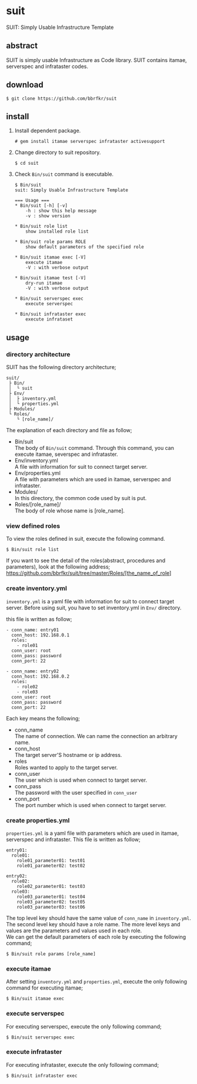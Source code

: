 # suit 
SUIT: Simply Usable Infrastructure Template

## abstract
SUIT is simply usable Infrastructure as Code library. SUIT contains itamae, serverspec and infrataster codes.

## download  
    
```
$ git clone https://github.com/bbrfkr/suit
```

## install
1. Install dependent package.  

    ```
    # gem install itamae serverspec infrataster activesupport
    ```
2. Change directory to suit repository.  

    ```
    $ cd suit
    ```
3. Check `Bin/suit` command is executable.  
    ```
    $ Bin/suit
    suit: Simply Usable Infrastructure Template 
    
    === Usage === 
    * Bin/suit [-h] [-v]
        -h : show this help message
        -v : show version

    * Bin/suit role list
        show installed role list

    * Bin/suit role params ROLE
        show default parameters of the specified role

    * Bin/suit itamae exec [-V]
        execute itamae
        -V : with verbose output

    * Bin/suit itamae test [-V]
        dry-run itamae
        -V : with verbose output

    * Bin/suit serverspec exec
        execute serverspec

    * Bin/suit infrataster exec
        execute infrataset
    ```

## usage

### directory architecture
SUIT has the following directory architecture;
```
suit/
 ├ Bin/
 │  └ suit
 ├ Env/
 │  ├ inventory.yml
 │  └ properties.yml
 ├ Modules/
 └ Roles/
    └ [role_name]/
```
The explanation of each directory and file as follow;
* Bin/suit  
The body of `Bin/suit` command. Through this command, you can execute itamae, severspec and infrataster.
* Env/inventory.yml  
A file with information for suit to connect target server.
* Env/properties.yml  
A file with parameters which are used in itamae, serverspec and infrataster.
* Modules/  
In this directory, the common code used by suit is put.
* Roles/[role_name]/  
The body of role whose name is [role_name].

### view defined roles
To view the roles defined in suit, execute the following command.
```
$ Bin/suit role list
```
If you want to see the detail of the roles(abstract, procedures and parameters), look at the following address;  
https://github.com/bbrfkr/suit/tree/master/Roles/[the_name_of_role]

### create inventory.yml
`inventory.yml` is a yaml file with information for suit to connect target server. Before using suit, you have to set inventory.yml in `Env/` directory.

this file is written as follow;

```
- conn_name: entry01
  conn_host: 192.168.0.1
  roles:
    - role01
  conn_user: root
  conn_pass: password
  conn_port: 22
 
- conn_name: entry02
  conn_host: 192.168.0.2
  roles:
    - role02
    - role03
  conn_user: root
  conn_pass: password
  conn_port: 22
```
Each key means the following;
* conn_name  
The name of connection. We can name the connection an arbitrary name.
* conn_host  
The target server'S hostname or ip address.
* roles  
Roles wanted to apply to the target server.
* conn_user  
The user which is used when connect to target server.
* conn_pass  
The password with the user specified in `conn_user`
* conn_port  
The port number which is used when connect to target server.

### create properties.yml
`properties.yml` is a yaml file with parameters which are used in itamae, serverspec and infrataster. This file is written as follow;
```
entry01:
  role01:
    role01_parameter01: test01
    role01_parameter02: test02    

entry02:
  role02:
    role02_parameter01: test03
  role03:
    role03_parameter01: test04
    role03_parameter02: test05
    role03_parameter03: test06
```
The top level key should have the same value of `conn_name` in `inventory.yml`. The second level key should have a role name. The more level keys and values are the parameters and values used in each role.   
We can get the default parameters of each role by executing the following command;
```
$ Bin/suit role params [role_name]
```

### execute itamae
After setting `inventory.yml` and `properties.yml`, execute the only following command for executing itamae;
```
$ Bin/suit itamae exec
```

### execute serverspec
For executing serverspec, execute the only following command;
```
$ Bin/suit serverspec exec
```

### execute infrataster
For executing infrataster, execute the only following command;
```
$ Bin/suit infrataster exec
```
